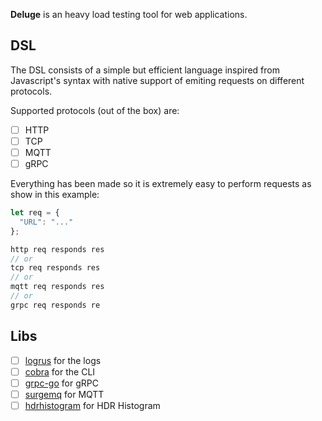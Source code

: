 **Deluge** is an heavy load testing tool for web applications.

## DSL

The DSL consists of a simple but efficient language inspired from Javascript's syntax with native support of emiting requests on different protocols.

Supported protocols (out of the box) are:
- [ ] HTTP
- [ ] TCP
- [ ] MQTT
- [ ] gRPC

Everything has been made so it is extremely easy to perform requests as show in this example:

```js
let req = {
  "URL": "..."
};

http req responds res
// or
tcp req responds res
// or
mqtt req responds res
// or
grpc req responds re
```

## Libs

- [ ] [logrus](https://github.com/sirupsen/logrus) for the logs
- [ ] [cobra](https://github.com/spf13/cobra) for the CLI
- [ ] [grpc-go](https://github.com/grpc/grpc-go) for gRPC
- [ ] [surgemq](https://github.com/influxdata/surgemq) for MQTT
- [ ] [hdrhistogram](https://github.com/codahale/hdrhistogram) for HDR Histogram
